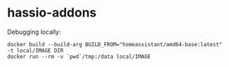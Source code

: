 # hassio-addons

Debugging locally:

```
docker build --build-arg BUILD_FROM="homeassistant/amd64-base:latest" -t local/IMAGE DIR
docker run --rm -v `pwd`/tmp:/data local/IMAGE
```
